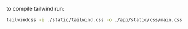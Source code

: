 to compile tailwind run: 
``` sh
tailwindcss -i ./static/tailwind.css -o ./app/static/css/main.css
```
